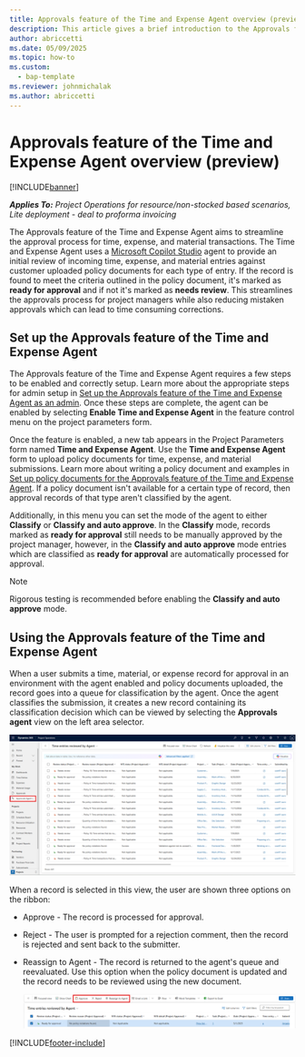 ```yaml
---
title: Approvals feature of the Time and Expense Agent overview (preview)
description: This article gives a brief introduction to the Approvals feature of the Time and Expense Agent.
author: abriccetti
ms.date: 05/09/2025
ms.topic: how-to
ms.custom: 
  - bap-template
ms.reviewer: johnmichalak
ms.author: abriccetti
---
```


# Approvals feature of the Time and Expense Agent overview (preview)

[!INCLUDE[banner](../includes/banner.md)]

_**Applies To:** Project Operations for resource/non-stocked based scenarios, Lite deployment - deal to proforma invoicing_

The Approvals feature of the Time and Expense Agent aims to streamline the approval process for time, expense, and material transactions. The Time and Expense Agent uses a [Microsoft Copilot Studio](/microsoft-copilot-studio/fundamentals-what-is-copilot-studio) agent to provide an initial review of incoming time, expense, and material entries against customer uploaded policy documents for each type of entry. If the record is found to meet the criteria outlined in the policy document, it's marked as **ready for approval** and if not it's marked as **needs review**. This streamlines the approvals process for project managers while also reducing mistaken approvals which can lead to time consuming corrections.

## Set up the Approvals feature of the Time and Expense Agent

The Approvals feature of the Time and Expense Agent requires a few steps to be enabled and correctly setup. Learn more about the appropriate steps for admin setup in [Set up the Approvals feature of the Time and Expense Agent as an admin](approvals-agent-admin-setup). Once these steps are complete, the agent can be enabled by selecting **Enable Time and Expense Agent** in the feature control menu on the project parameters form.

Once the feature is enabled, a new tab appears in the Project Parameters form named **Time and Expense Agent**. Use the **Time and Expense Agent** form to upload policy documents for time, expense, and material submissions. Learn more about writing a policy document and examples in [Set up policy documents for the Approvals feature of the Time and Expense Agent](approvals-agent-policy). If a policy document isn't available for a certain type of record, then approval records of that type aren't classified by the agent.

Additionally, in this menu you can set the mode of the agent to either **Classify** or **Classify and auto approve**. In the **Classify** mode, records marked as **ready for approval** still needs to be manually approved by the project manager, however, in the **Classify and auto approve** mode entries which are classified as **ready for approval** are automatically processed for approval. 

> [!NOTE]
> Rigorous testing is recommended before enabling the **Classify and auto approve** mode.

## Using the Approvals feature of the Time and Expense Agent

When a user submits a time, material, or expense record for approval in an environment with the agent enabled and policy documents uploaded, the record goes into a queue for classification by the agent. Once the agent classifies the submission, it creates a new record containing its classification decision which can be viewed by selecting the **Approvals agent** view on the left area selector.

![View of records the agent has classified](media/agentviewscreenshot.png)

When a record is selected in this view, the user are shown three options on the ribbon: 

- Approve - The record is processed for approval.
- Reject - The user is prompted for a rejection comment, then the record is rejected and sent back to the submitter.
- Reassign to Agent - The record is returned to the agent's queue and reevaluated. Use this option when the policy document is updated and the record needs to be reviewed using the new document.

   ![Options when a record is selected](media/agentoptions.png)

[!INCLUDE[footer-include](../includes/footer-banner.md)]
